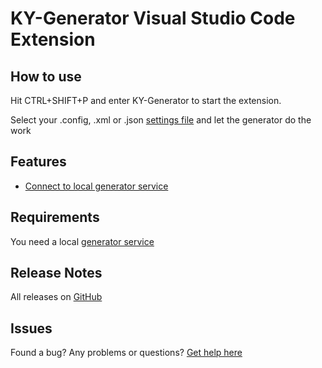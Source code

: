 # KY-Generator Visual Studio Code Extension

## How to use
Hit CTRL+SHIFT+P and enter KY-Generator to start the extension.

Select your .config, .xml or .json [settings file](https://github.com/KY-Programming/generator-vs-code/wiki/Settings-File) and let the generator do the work

## Features

* [Connect to local generator service](https://github.com/KY-Programming/generator-vs-code/wiki/Settings-File)

## Requirements

You need a local [generator service](https://github.com/KY-Programming/generator/wiki)

## Release Notes

All releases on [GitHub](https://github.com/KY-Programming/generator-vs-code/releases)

## Issues
Found a bug? Any problems or questions?
[Get help here](https://github.com/KY-Programming/generator-vs-code/issues)
